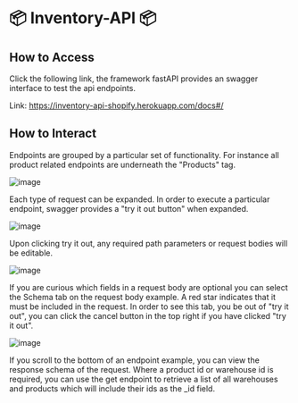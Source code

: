 # 📦 Inventory-API 📦

## How to Access

Click the following link, the framework fastAPI provides an swagger interface to test the api endpoints.

Link: https://inventory-api-shopify.herokuapp.com/docs#/


## How to Interact

Endpoints are grouped by a particular set of functionality. For instance all product related endpoints are underneath the "Products" tag.

![image](https://user-images.githubusercontent.com/37748500/148620183-a1b03e86-7525-4739-b05d-f118e0f3aaf1.png)

Each type of request can be expanded. In order to execute a particular endpoint, swagger provides a "try it out button" when expanded.

![image](https://user-images.githubusercontent.com/37748500/148620268-ff59c3f7-a036-4f74-bfdf-c9c051e12a20.png)

Upon clicking try it out, any required path parameters or request bodies will be editable. 

![image](https://user-images.githubusercontent.com/37748500/148620366-d072e467-1761-4ba9-b8f3-fdfaa839279a.png)

If you are curious which fields in a request body are optional you can select the Schema tab on the request body example.
A red star indicates that it must be included in the request. In order to see this tab, you be out of "try it out", you can click the 
cancel button in the top right if you have clicked "try it out".

![image](https://user-images.githubusercontent.com/37748500/148620519-927a0822-b531-4835-85c7-b2f5be0f03b5.png)

If you scroll to the bottom of an endpoint example, you can view the response schema of the request. Where a product id or warehouse id is required,
you can use the get endpoint to retrieve a list of all warehouses and products which will include their ids as the _id field. 
